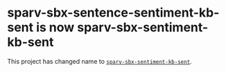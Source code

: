# sparv-sbx-sentence-sentiment-kb-sent is now sparv-sbx-sentiment-kb-sent

This project has changed name to [`sparv-sbx-sentiment-kb-sent`](https://github.com/spraakbanken/sparv-sbx-sentiment-kb-sent).
